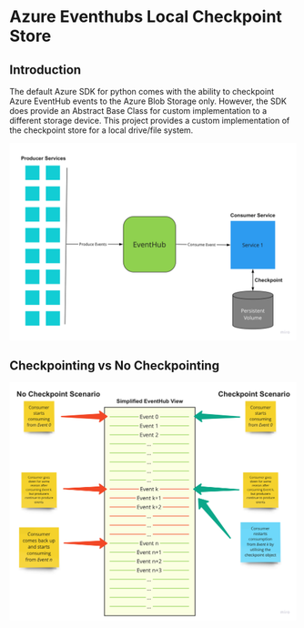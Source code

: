 # Azure Eventhubs Local Checkpoint Store

## Introduction
The default Azure SDK for python comes with the ability to checkpoint Azure EventHub events to the Azure Blob Storage only. However, the SDK does provide an Abstract Base Class  for custom implementation to a different storage device. This project provides a custom implementation of the checkpoint store for a local drive/file system. 

![Azure EventHubs with Local Checkpointing](./docs/images/producer_services.png)

## Checkpointing vs No Checkpointing

![Simplified view of how checkpointing works](./docs/images/checkpointing_visualization.png)